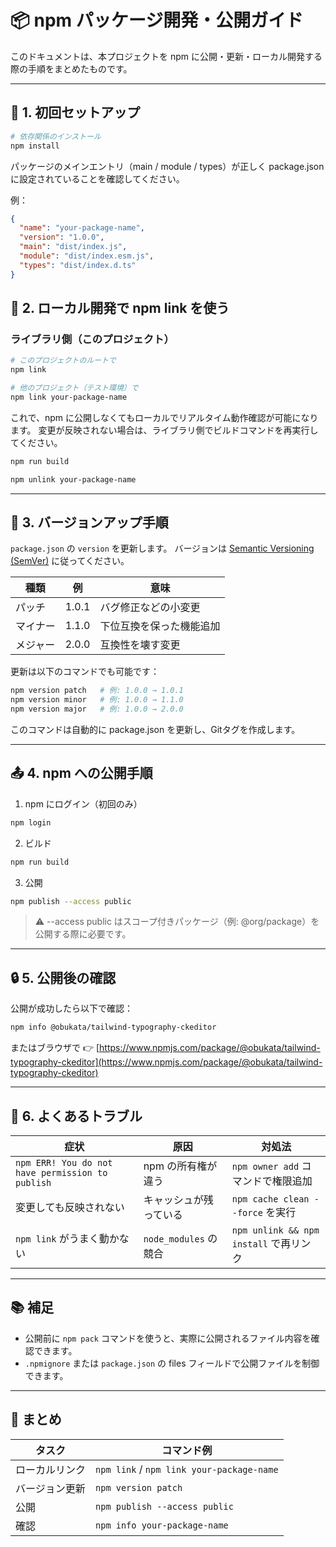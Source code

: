 # 📦 npm パッケージ開発・公開ガイド

このドキュメントは、本プロジェクトを npm に公開・更新・ローカル開発する際の手順をまとめたものです。

---

## 🚀 1. 初回セットアップ

```bash
# 依存関係のインストール
npm install
```

パッケージのメインエントリ（main / module / types）が正しく package.json に設定されていることを確認してください。

例：
```json
{
  "name": "your-package-name",
  "version": "1.0.0",
  "main": "dist/index.js",
  "module": "dist/index.esm.js",
  "types": "dist/index.d.ts"
}
```

## 🧩 2. ローカル開発で npm link を使う

### ライブラリ側（このプロジェクト）

```bash
# このプロジェクトのルートで
npm link
```

```bash
# 他のプロジェクト（テスト環境）で
npm link your-package-name
```

これで、npm に公開しなくてもローカルでリアルタイム動作確認が可能になります。
変更が反映されない場合は、ライブラリ側でビルドコマンドを再実行してください。

```bash
npm run build
```

```bash
npm unlink your-package-name
```

---

## 🔼 3. バージョンアップ手順

`package.json` の `version` を更新します。
バージョンは [Semantic Versioning (SemVer)](https://semver.org/lang/ja/) に従ってください。

| 種類   | 例     | 意味           |
| ---- | ----- | ------------ |
| パッチ  | 1.0.1 | バグ修正などの小変更   |
| マイナー | 1.1.0 | 下位互換を保った機能追加 |
| メジャー | 2.0.0 | 互換性を壊す変更     |

更新は以下のコマンドでも可能です：

```bash
npm version patch   # 例: 1.0.0 → 1.0.1
npm version minor   # 例: 1.0.0 → 1.1.0
npm version major   # 例: 1.0.0 → 2.0.0
```

このコマンドは自動的に package.json を更新し、Gitタグを作成します。

---

## 📤 4. npm への公開手順

1. npm にログイン（初回のみ）

```bash
npm login
```

2. ビルド

```bash
npm run build
```

3. 公開

```bash
npm publish --access public
```

> ⚠️ --access public はスコープ付きパッケージ（例: @org/package）を公開する際に必要です。

---

## 🔒 5. 公開後の確認

公開が成功したら以下で確認：

```bash
npm info @obukata/tailwind-typography-ckeditor
```

またはブラウザで
👉 [https://www.npmjs.com/package/@obukata/tailwind-typography-ckeditor](https://www.npmjs.com/package/@obukata/tailwind-typography-ckeditor)

---

## 🧹 6. よくあるトラブル

| 症状                                               | 原因                 | 対処法                               |
| ------------------------------------------------ | ------------------ | --------------------------------- |
| `npm ERR! You do not have permission to publish` | npm の所有権が違う        | `npm owner add` コマンドで権限追加         |
| 変更しても反映されない                                      | キャッシュが残っている        | `npm cache clean --force` を実行     |
| `npm link` がうまく動かない                              | `node_modules` の競合 | `npm unlink && npm install` で再リンク |

---

## 📚 補足

* 公開前に `npm pack` コマンドを使うと、実際に公開されるファイル内容を確認できます。
* `.npmignore` または `package.json` の files フィールドで公開ファイルを制御できます。

---

## 🏁 まとめ

| タスク     | コマンド例                                     |
| ------- | ----------------------------------------- |
| ローカルリンク | `npm link` / `npm link your-package-name` |
| バージョン更新 | `npm version patch`                       |
| 公開      | `npm publish --access public`             |
| 確認      | `npm info your-package-name`              |
